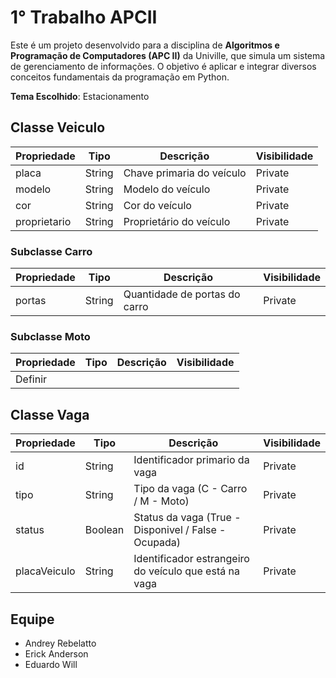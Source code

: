 # 1° Trabalho APCII

Este é um projeto desenvolvido para a disciplina de **Algoritmos e Programação de Computadores (APC II)** da Univille, que simula um sistema de gerenciamento de informações. O objetivo é aplicar e integrar diversos conceitos fundamentais da programação em Python.

**Tema Escolhido**: Estacionamento

## Classe Veiculo
| Propriedade | Tipo   | Descrição                        | Visibilidade       |
|-------------|--------|----------------------------------|--------------------|
| placa       | String | Chave primaria do veículo		  |  Private           |
| modelo      | String | Modelo  do veículo		          |  Private           |
| cor         | String | Cor do veículo		              |  Private           |
| proprietario| String | Proprietário do veículo		  |  Private           |

### Subclasse Carro
| Propriedade | Tipo   | Descrição                        | Visibilidade       |
|-------------|--------|----------------------------------|--------------------|
| portas      | String | Quantidade de portas do carro	  |  Private           |

### Subclasse Moto
| Propriedade | Tipo   | Descrição                        | Visibilidade       |
|-------------|--------|----------------------------------|--------------------|
| Definir     |        | 	                              |                    | 

## Classe Vaga
| Propriedade  | Tipo    | Descrição                                             | Visibilidade       |
|--------------|---------|-------------------------------------------------------|--------------------|
| id           | String  | Identificador primario da vaga		                 |  Private           |
| tipo         | String  | Tipo da vaga (C - Carro / M - Moto)		             |  Private           |
| status       | Boolean | Status da vaga (True - Disponivel / False - Ocupada)  |  Private           |
| placaVeiculo | String  | Identificador estrangeiro do veículo que está na vaga |  Private           |

## Equipe

* Andrey Rebelatto
* Erick Anderson
* Eduardo Will
